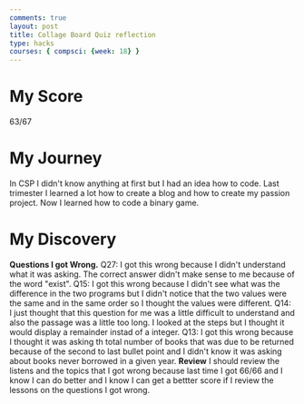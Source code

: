 ```yaml
---
comments: true
layout: post
title: Collage Board Quiz reflection
type: hacks
courses: { compsci: {week: 18} }
---
```

# My Score
63/67
# My Journey
In CSP I didn't know anything at first but I had an idea how to code. Last trimester I learned a lot how to create a blog and how to create my passion project. Now I learned how to code a binary game.
# My Discovery
**Questions I got Wrong.**
Q27: I got this wrong because I didn't understand what it was asking. The correct answer didn't make sense to me because of the word "exist".
Q15: I got this wrong because I didn't see what was the difference in the two programs but I didn't notice that the two values were the same and in the same order so I thought the values were different.
Q14: I just thought that this question for me was a little difficult to understand and also the passage was a little too long. I looked at the steps but I thought it would display a remainder instad of a integer.
Q13: I got this wrong because I thought it was asking th total number of books that was due to be returned because of the second to last bullet point and I didn't know it was asking about books never borrowed in a given year.
**Review**
I should review the listens and the topics that I got wrong because last time I got 66/66 and I know I can do better and I know I can get a bettter score if I review the lessons on the questions I got wrong.